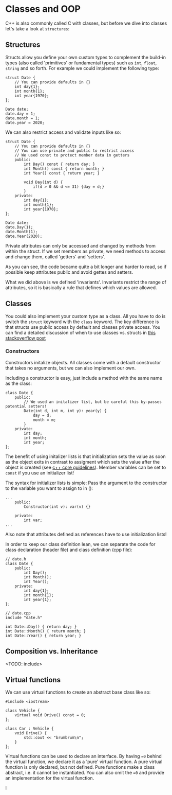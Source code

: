 # Classes and OOP

C++ is also commonly called C with classes, but before we dive into classes let's take a look at `structures`:

## Structures
Structs allow you define your own custom types to complement the build-in types (also called 'primitives' or fundamental types) such as `int`, `float`, `string` and so forth. For example we could implement the following type:
```
struct Date {
    // You can provide defaults in {}
    int day{1};
    int month{1};
    int year{1970};
};

Date date;
date.day = 1;
date.month = 1;
date.year = 2020;
```

We can also restrict access and validate inputs like so:
```
struct Date {
    // You can provide defaults in {}
    // You can use private and public to restrict access
    // We used const to protect member data in getters
    public:
        int Day() const { return day; }
        int Month() const { return month; }
        int Year() const { return year; }

        void Day(int d) { 
            if(d > 0 && d <= 31) {day = d;}
        }
    private:
        int day{1};
        int month{1};
        int year{1970};
};

Date date;
date.Day(1);
date.Month(1);
date.Year(2020);
```
Private attributes can only be accessed and changed by methods from within the struct. If we set members as private, we need methods to access and change them, called 'getters' and 'setters'.

As you can see, the code became quite a bit longer and harder to read, so if possible keep attributes public and avoid gettes and setters.

What we did above is we defined 'invariants'. Invariants restrict the range of attributes, so it is basically a rule that defines which values are allowed.

## Classes

You could also implement your custom type as a class. All you have to do is switch the `struct` keyword with the `class` keyword. The key difference is that structs use public access by default and classes private access. You can find a detailed discussion of when to use classes vs. structs in [this stackoverflow post](https://stackoverflow.com/questions/54585/when-should-you-use-a-class-vs-a-struct-in-c#54596)

### Constructors

Constructors initalize objects. All classes come with a default constructor that takes no arguments, but we can also implement our own. 

Including a constructor is easy, just include a method with the same name as the class:
```
class Date {
    public:
        // We used an initalizer list, but be careful this by-passes potential setters!
        Date(int d, int m, int y): year(y) {
            day = d;
            month = m;
        }
    private:
        int day;
        int month;
        int year;
};

```
The benefit of using initalizer lists is that initialization sets the value as soon as the object exits in contrast to assigment which sets the value after the object is created (see [c++ core guidelines](http://isocpp.github.io/CppCoreGuidelines/CppCoreGuidelines#c49-prefer-initialization-to-assignment-in-constructors)). Member variables can be set to `const` if you use an initializer list!

The syntax for initializer lists is simple: Pass the argument to the constructor to the variable you want to assign to in ():
```
...
    public:
        Constructor(int v): var(v) {}

    private:
        int var;
...
```
Also note that attributes defined as references have to use initialization lists!


In order to keep our class definition lean, we can separate the code for class declaration (header file) and class definition (cpp file):
```
// date.h
class Date {
    public:
        int Day();
        int Month();
        int Year();
    private:
        int day{1};
        int month{1};
        int year{1};
};

// date.cpp
include "date.h"

int Date::Day() { return day; }
int Date::Month() { return month; }
int Date::Year() { return year; }
```
## Composition vs. Inheritance

<TODO: include>

## Virtual functions

We can use virtual functions to create an abstract base class like so:

```
#include <iostream>

class Vehicle {
    virtual void Drive() const = 0;
};

class Car : Vehicle {
    void Drive() {
        std::cout << "brumbrum\n";
    }
};
```
Virtual functions can be used to declare an interface. By having `=0` behind the virtual function, we declare it as a 'pure' virtual function. A pure virtual function is only declared, but not defined. Pure functions make a class abstract, i.e. it cannot be instantiated. You can also omit the `=0` and provide an implementation for the virtual function.

I